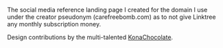 The social media reference landing page I created for the domain I use under the creator pseudonym (carefreebomb.com) as to not give Linktree any monthly subscription money.

Design contributions by the multi-talented [KonaChocolate](https://www.twitch.tv/konachocolate).
